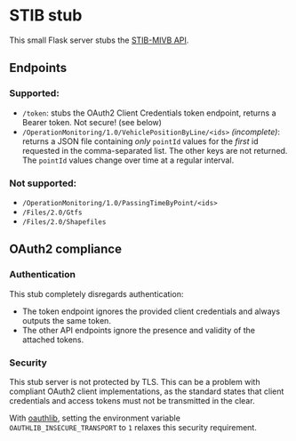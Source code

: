 # STIB stub

This small Flask server stubs the [STIB-MIVB
API](https://opendata.stib-mivb.be/).


## Endpoints

### Supported:

  - `/token`: stubs the OAuth2 Client Credentials token endpoint, returns a
    Bearer token. Not secure! (see below)
  - `/OperationMonitoring/1.0/VehiclePositionByLine/<ids>` *(incomplete)*:
    returns a JSON file containing *only* `pointId` values for the *first* id
    requested in the comma-separated list. The other keys are not returned. The
    `pointId` values change over time at a regular interval.

### Not supported:

  - `/OperationMonitoring/1.0/PassingTimeByPoint/<ids>`
  - `/Files/2.0/Gtfs`
  - `/Files/2.0/Shapefiles`


## OAuth2 compliance

### Authentication
This stub completely disregards authentication:

  - The token endpoint ignores the provided client credentials and always
    outputs the same token.
  - The other API endpoints ignore the presence and validity of the attached
    tokens.

### Security
This stub server is not protected by TLS. This can be a problem with compliant
OAuth2 client implementations, as the standard states that client credentials
and access tokens must not be transmitted in the clear.

With [oauthlib](https://github.com/oauthlib/oauthlib), setting the environment
variable `OAUTHLIB_INSECURE_TRANSPORT` to `1` relaxes this security
requirement.
